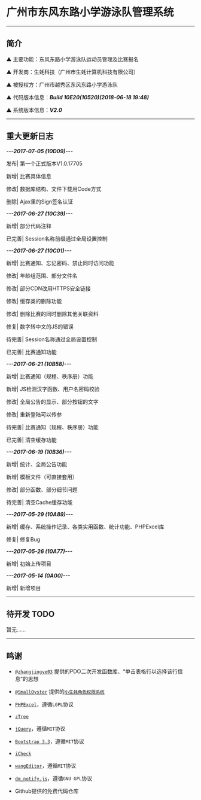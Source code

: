 # 广州市东风东路小学游泳队管理系统

---

## 简介

▲ 主要功能：东风东路小学游泳队运动员管理及比赛报名

▲ 开发商：生蚝科技（广州市生蚝计算机科技有限公司）

▲ 被授权方：广州市越秀区东风东路小学游泳队

▲ 代码版本信息：***Build 10E20(10520)(2018-06-18 19:48)***

▲ 系统版本信息：***V2.0***

---

## 重大更新日志

*****---2017-07-05 (10D09)---*****

发布| 第一个正式版本V1.0.17705

新增| 比赛具体信息

修改| 数据库结构、文件下载用Code方式

删除| Ajax里的Sign签名认证

*****---2017-06-27 (10C39)---*****

新增| 部分代码注释

已完善| Session名称前缀通过全局设置控制

*****---2017-06-27 (10C01)---*****

新增| 比赛通知、忘记密码、禁止同时访问功能

修改| 年龄组范围、部分文件名

修改| 部分CDN改用HTTPS安全链接

修改| 缓存类的删除功能

修改| 删除比赛的同时删除其他关联资料

修复| 数字转中文的JS的错误

待完善| Session名称通过全局设置控制

已完善| 比赛通知功能

*****---2017-06-21 (10B58)---*****

新增| 比赛通知（规程、秩序册）功能

新增| JS检测汉字函数、用户名密码校验

修改| 全局公告的显示、部分按钮的文字

修改| 重新登陆可以传参

待完善| 比赛通知（规程、秩序册）功能

已完善| 清空缓存功能

*****---2017-06-19 (10B36)---*****

新增| 统计、全局公告功能

新增| 模板文件（可直接套用）

修改| 部分函数、部分细节问题

待完善| 清空Cache缓存功能

*****---2017-05-29 (10A89)---*****

新增| 缓存、系统操作记录、各类实用函数、统计功能、PHPExcel库

修复| 修复Bug

*****---2017-05-26 (10A77)---*****

新增| 初始上传项目

*****---2017-05-14 (0A00)---*****

新增| 新增项目

---

## 待开发 TODO

暂无……

---

## 鸣谢

* [`@zhangjingye03`](https://github.com/zhangjingye03) 提供的PDO二次开发函数库、“单击表格行以选择该行信息”的思想

* [`@SmallOyster`](https://github.com/SmallOyster) 提供的[`小生蚝角色权限系统`](https://github.com/SmallOyster/Role-Purview-System)

* [`PHPExcel`](https://github.com/PHPOffice/PHPExcel)，遵循`LGPL`协议

* [`zTree`](https://github.com/zTree/zTree_v3)

* [`jQuery`](https://jquery.org/)，遵循`MIT`协议

* [`Bootstrap 3.3`](https://getbootstrap.com/)，遵循`MIT`协议

* [`iCheck`](https://github.com/fronteed/iCheck)

* [`wangEditor`](https://github.com/wangfupeng1988/wangEditor)，遵循`MIT`协议

* [`dm_notify.js`](http://www.jqueryscript.net/other/Lightweight-Growl-style-Notification-Plugin-dm_notify-js.html)，遵循`GNU GPL`协议

* Github提供的免费代码仓库